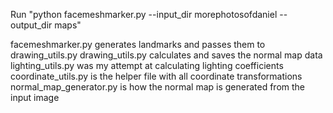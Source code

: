 Run "python facemeshmarker.py --input_dir morephotosofdaniel --output_dir maps"

facemeshmarker.py generates landmarks and passes them to drawing_utils.py
drawing_utils.py calculates and saves the normal map data
lighting_utils.py was my attempt at calculating lighting coefficients
coordinate_utils.py is the helper file with all coordinate transformations
normal_map_generator.py is how the normal map is generated from the input image

